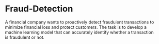 # Fraud-Detection
A financial company wants to proactively detect fraudulent transactions to minimize financial loss and protect customers. The task is to develop a machine learning model that can accurately identify whether a transaction is fraudulent or not.
